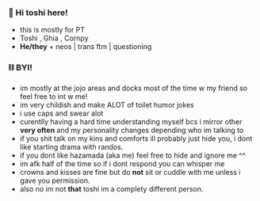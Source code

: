 ### 🦇 Hi toshi here!

- this is mostly for PT 
- Toshi , Ghia , Cornpy
- **He/they** + neos | trans ftm | questioning 

### ⛓ BYI!
- im mostly at the jojo areas and docks most of the time w my friend so feel free to int w me! 
- im very childish and make ALOT of toilet humor jokes
- i use caps and swear alot
- curentlly having a hard time understanding myself bcs i mirror other **very often** and my personality changes depending who im talking to
- if you shit talk on my kins and comforts ill probably just hide you, i dont like starting drama with randos.
- if you dont like hazamada (aka me) feel free to hide and ignore me ^^
- im afk half of the time so if i dont respond you can whisper me
- crowns and kisses are fine but do **not** sit or cuddle with me unless i gave you permission.
- also no im not **that** toshi im a complety different person.






